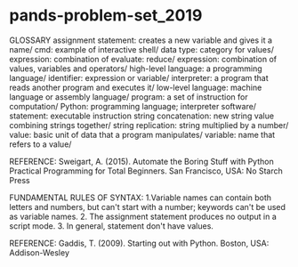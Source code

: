 # pands-problem-set_2019
GLOSSARY
assignment statement: creates a new variable and gives it a name/
cmd: example of interactive shell/
data type: category for values/
expression: combination of 
evaluate: reduce/
expression: combination of values, variables and operators/
high-level language: a programming language/
identifier: expression or variable/
interpreter: a program that reads another program and executes it/
low-level language: machine language or assembly language/
program: a set of instruction for computation/
Python: programming language; interpreter software/
statement: executable instruction
string concatenation: new string value combining strings together/
string replication: string multiplied by a number/
value: basic unit of data that a program manipulates/
variable: name that refers to a value/

REFERENCE: Sweigart, A. (2015). Automate the Boring Stuff with Python Practical Programming for Total Beginners. San Francisco, USA: No Starch Press

FUNDAMENTAL RULES OF SYNTAX:
1.Variable names can contain both letters and numbers, but can't start with a number; keywords can't be used as variable names.
2. The assignment statement produces no output in a script mode.
3. In general, statement don't have values.

REFERENCE: Gaddis, T. (2009). Starting out with Python. Boston, USA: Addison-Wesley
